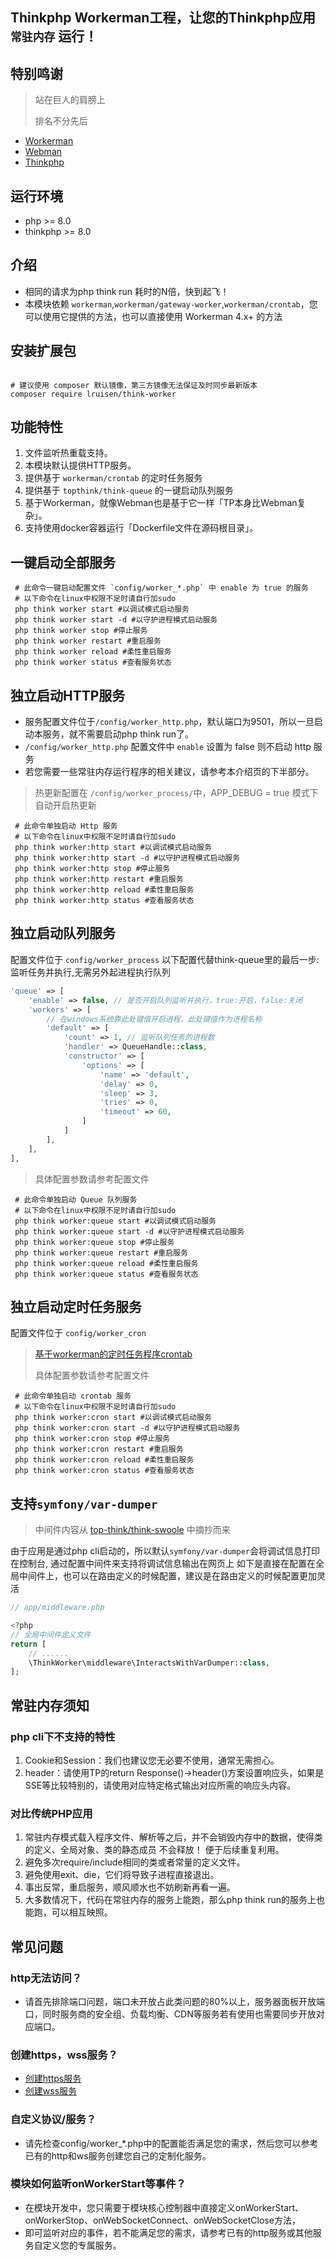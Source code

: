## Thinkphp Workerman工程，让您的Thinkphp应用 `常驻内存` 运行！

## 特别鸣谢

> 站在巨人的肩膀上
>
> 排名不分先后

* [Workerman](https://www.workerman.net)
* [Webman](https://www.workerman.net/webman)
* [Thinkphp](https://www.thinkphp.cn)

## 运行环境

* php >= 8.0
* thinkphp >= 8.0

## 介绍

* 相同的请求为php think run 耗时的N倍，快到起飞！
* 本模块依赖 `workerman`,`workerman/gateway-worker`,`workerman/crontab`，您可以使用它提供的方法，也可以直接使用 Workerman
  4.x+ 的方法

## 安装扩展包

```shell

# 建议使用 composer 默认镜像，第三方镜像无法保证及时同步最新版本
composer require lruisen/think-worker
```

## 功能特性

1. 文件监听热重载支持。
2. 本模块默认提供HTTP服务。
3. 提供基于 `workerman/crontab` 的定时任务服务
4. 提供基于 `topthink/think-queue` 的一键启动队列服务
5. 基于Workerman，就像Webman也是基于它一样「TP本身比Webman复杂」。
6. 支持使用docker容器运行「Dockerfile文件在源码根目录」。

## 一键启动全部服务

```shell
 # 此命令一键启动配置文件 `config/worker_*.php` 中 enable 为 true 的服务 
 # 以下命令在linux中权限不足时请自行加sudo
 php think worker start #以调试模式启动服务
 php think worker start -d #以守护进程模式启动服务
 php think worker stop #停止服务
 php think worker restart #重启服务
 php think worker reload #柔性重启服务
 php think worker status #查看服务状态
```

## 独立启动HTTP服务

* 服务配置文件位于`/config/worker_http.php`，默认端口为9501，所以一旦启动本服务，就不需要启动php think run了。
* `/config/worker_http.php` 配置文件中 `enable` 设置为 false 则不启动 http 服务
* 若您需要一些常驻内存运行程序的相关建议，请参考本介绍页的下半部分。

> 热更新配置在 `/config/worker_process/`中，APP_DEBUG = true 模式下自动开启热更新

```shell
 # 此命令单独启动 Http 服务 
 # 以下命令在linux中权限不足时请自行加sudo
 php think worker:http start #以调试模式启动服务
 php think worker:http start -d #以守护进程模式启动服务
 php think worker:http stop #停止服务
 php think worker:http restart #重启服务
 php think worker:http reload #柔性重启服务
 php think worker:http status #查看服务状态
```

## 独立启动队列服务

配置文件位于 `config/worker_process`
以下配置代替think-queue里的最后一步:监听任务并执行,无需另外起进程执行队列

```php
'queue' => [
    'enable' => false, // 是否开启队列监听并执行，true:开启，false:关闭
    'workers' => [
        // 在windows系统靠此处键值开启进程，此处键值作为进程名称
        'default' => [
            'count' => 1, // 监听队列任务的进程数
            'handler' => QueueHandle::class,
            'constructor' => [
                'options' => [
                    'name' => 'default',
                    'delay' => 0,
                    'sleep' => 3,
                    'tries' => 0,
                    'timeout' => 60,
                ]
            ]
        ],
    ],
],
```

> 具体配置参数请参考配置文件

```shell
 # 此命令单独启动 Queue 队列服务 
 # 以下命令在linux中权限不足时请自行加sudo
 php think worker:queue start #以调试模式启动服务
 php think worker:queue start -d #以守护进程模式启动服务
 php think worker:queue stop #停止服务
 php think worker:queue restart #重启服务
 php think worker:queue reload #柔性重启服务
 php think worker:queue status #查看服务状态
```

## 独立启动定时任务服务

配置文件位于 `config/worker_cron`
> [基于workerman的定时任务程序crontab](https://www.workerman.net/doc/workerman/components/crontab.html)
>
> 具体配置参数请参考配置文件

```shell
 # 此命令单独启动 crontab 服务 
 # 以下命令在linux中权限不足时请自行加sudo
 php think worker:cron start #以调试模式启动服务
 php think worker:cron start -d #以守护进程模式启动服务
 php think worker:cron stop #停止服务
 php think worker:cron restart #重启服务
 php think worker:cron reload #柔性重启服务
 php think worker:cron status #查看服务状态
```

## 支持`symfony/var-dumper`

> 中间件内容从 [top-think/think-swoole](https://github.com/top-think/think-swoole) 中摘抄而来

由于应用是通过php cli启动的，所以默认`symfony/var-dumper`会将调试信息打印在控制台, 通过配置中间件来支持将调试信息输出在网页上
如下是直接在配置在全局中间件上，也可以在路由定义的时候配置，建议是在路由定义的时候配置更加灵活

```php
// app/middleware.php

<?php
// 全局中间件定义文件
return [
    // ......
    \ThinkWorker\middleware\InteractsWithVarDumper::class,
];
```

## 常驻内存须知

### php cli下不支持的特性

1. Cookie和Session：我们也建议您无必要不使用，通常无需担心。
2. header：请使用TP的return Response()->header()方案设置响应头，如果是SSE等比较特别的，请使用对应特定格式输出对应所需的响应头内容。

### 对比传统PHP应用

1. 常驻内存模式载入程序文件、解析等之后，并不会销毁内存中的数据，使得类的定义、全局对象、类的静态成员 不会释放！ 便于后续重复利用。
2. 避免多次require/include相同的类或者常量的定义文件。
3. 避免使用exit、die，它们将导致子进程直接退出。
4. 事出反常，重启服务，顺风顺水也不妨刷新再看一遍。
5. 大多数情况下，代码在常驻内存的服务上能跑，那么php think run的服务上也能跑，可以相互映照。

## 常见问题

### http无法访问？

* 请首先排除端口问题，端口未开放占此类问题的80%以上，服务器面板开放端口，同时服务商的安全组、负载均衡、CDN等服务若有使用也需要同步开放对应端口。

### 创建https，wss服务？

* [创建https服务](https://www.workerman.net/doc/workerman/faq/secure-http-server.html)
* [创建wss服务](https://www.workerman.net/doc/workerman/faq/secure-websocket-server.html)

### 自定义协议/服务？

* 请先检查config/worker_*.php中的配置能否满足您的需求，然后您可以参考已有的http和ws服务创建您自己的定制化服务。

### 模块如何监听onWorkerStart等事件？

* 在模块开发中，您只需要于模块核心控制器中直接定义onWorkerStart、onWorkerStop、onWebSocketConnect、onWebSocketClose方法，
* 即可监听对应的事件，若不能满足您的需求，请参考已有的http服务或其他服务自定义您的专属服务。